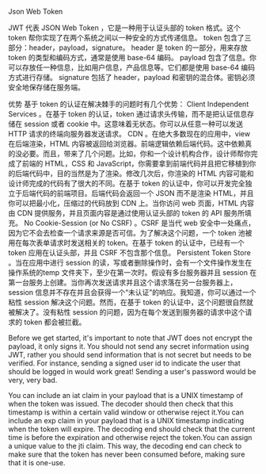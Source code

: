 Json Web Token

JWT 代表 JSON Web Token ，它是一种用于认证头部的 token 格式。这个 token 帮你实现了在两个系统之间以一种安全的方式传递信息。
 token 包含了三部分：header，payload，signature。
header 是 token 的一部分，用来存放 token 的类型和编码方式，通常是使用 base-64 编码。
payload 包含了信息。你可以存放任一种信息，比如用户信息，产品信息等。它们都是使用 base-64 编码方式进行存储。
signature 包括了 header，payload 和密钥的混合体。密钥必须安全地保存储在服务端。

优势
基于 token 的认证在解决棘手的问题时有几个优势：
Client Independent Services 。在基于 token 的认证，token 通过请求头传输，而不是把认证信息存储在 session 或者 cookie 中。这意味着无状态。你可以从任意一种可以发送 HTTP 请求的终端向服务器发送请求。
CDN 。在绝大多数现在的应用中，view 在后端渲染，HTML 内容被返回给浏览器。前端逻辑依赖后端代码。这中依赖真的没必要。而且，带来了几个问题。比如，你和一个设计机构合作，设计师帮你完成了前端的 HTML，CSS 和 JavaScript，你需要拿到前端代码并且把它移植到你的后端代码中，目的当然是为了渲染。修改几次后，你渲染的 HTML 内容可能和设计师完成的代码有了很大的不同。在基于 token 的认证中，你可以开发完全独立于后端代码的前端项目。后端代码会返回一个 JSON 而不是渲染 HTML，并且你可以把最小化，压缩过的代码放到 CDN 上。当你访问 web 页面，HTML 内容由 CDN 提供服务，并且页面内容是通过使用认证头部的 token 的 API 服务所填充。
No Cookie-Session (or No CSRF) 。CSRF 是当代 web 安全中一处痛点，因为它不会去检查一个请求来源是否可信。为了解决这个问题，一个 token 池被用在每次表单请求时发送相关的 token。在基于 token 的认证中，已经有一个 token 应用在认证头部，并且 CSRF 不包含那个信息。
Persistent Token Store 。当在应用中进行 session 的读，写或者删除操作时，会有一个文件操作发生在操作系统的temp 文件夹下，至少在第一次时。假设有多台服务器并且 session 在第一台服务上创建。当你再次发送请求并且这个请求落在另一台服务器上，session 信息并不存在并且会获得一个“未认证”的响应。我知道，你可以通过一个粘性 session 解决这个问题。然而，在基于 token 的认证中，这个问题很自然就被解决了。没有粘性 session 的问题，因为在每个发送到服务器的请求中这个请求的 token 都会被拦截。

Before we get started, it's important to note that JWT does not encrypt the payload, it only signs it. You should not send any secret information using JWT, rather you should send information that is not secret but needs to be verified. For instance, sending a signed user id to indicate the user that should be logged in would work great! Sending a user's password would be very, very bad.

You can include an iat claim in your payload that is a UNIX timestamp of when the token was issued. The decoder should then check that this timestamp is within a certain valid window or otherwise reject it.You can include an exp claim in your payload that is a UNIX timestamp indicating when the token will expire. The decoding end should check that the current time is before the expiration and otherwise reject the token.You can assign a unique value to the jti claim. This way, the decoding end can check to make sure that the token has never been consumed before, making sure that it is one-use.


